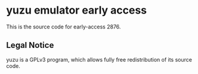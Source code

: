 yuzu emulator early access
=============

This is the source code for early-access 2876.

## Legal Notice

yuzu is a GPLv3 program, which allows fully free redistribution of its source code.